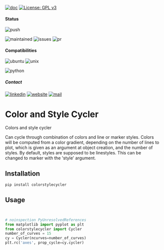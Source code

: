 [![doc](https://img.shields.io/badge/-Documentation-blue)](https://advestis.github.io/color-style-cycler)
[![License: GPL v3](https://img.shields.io/badge/License-GPL%20v3-blue.svg)](https://www.gnu.org/licenses/gpl-3.0)

#### Status
![push](https://github.com/Advestis/color-style-cycler/actions/workflows/push.yml/badge.svg)

![maintained](https://img.shields.io/badge/Maintained%3F-yes-green.svg)
![issues](https://img.shields.io/github/issues/Advestis/color-style-cycler.svg)
![pr](https://img.shields.io/github/issues-pr/Advestis/color-style-cycler.svg)


#### Compatibilities
![ubuntu](https://img.shields.io/badge/Ubuntu-supported--tested-success)
![unix](https://img.shields.io/badge/Other%20Unix-supported--untested-yellow)

![python](https://img.shields.io/pypi/pyversions/colorstylecycler)


##### Contact
[![linkedin](https://img.shields.io/badge/LinkedIn-Advestis-blue)](https://www.linkedin.com/company/advestis/)
[![website](https://img.shields.io/badge/website-Advestis.com-blue)](https://www.advestis.com/)
[![mail](https://img.shields.io/badge/mail-maintainers-blue)](mailto:pythondev@advestis.com)

# Color and Style Cycler

Colors and style cycler

Can cycle through combination of colors and line or marker styles. Colors will be computed from a color gradient,
depending on the number of lines to plot, which is given as an argument at object creation, and the number of
styles. By default, styles are supposed to be linestyles. This can be changed to marker with the 'style' argument.


## Installation

`pip install colorstylecycler`

## Usage

```python

    
# noinspection PyUnresolvedReferences
from matplotlib import pyplot as plt
from colorstylecycler import Cycler
number_of_curves = 15
cy = Cycler(ncurves=number_of_curves)
plt.rc('axes', prop_cycle=cy.cycler)
```
